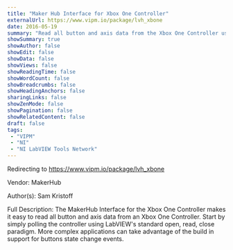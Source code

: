 ```yaml
---
title: "Maker Hub Interface for Xbox One Controller"
externalUrl: https://www.vipm.io/package/lvh_xbone
date: 2016-05-19
summary: "Read all button and axis data from the Xbox One Controller using polling or event based programming."
showSummary: true
showAuthor: false
showEdit: false
showData: false
showViews: false
showReadingTime: false
showWordCount: false
showBreadcrumbs: false
showHeadingAnchors: false
sharingLinks: false
showZenMode: false
showPagination: false
showRelatedContent: false
draft: false
tags:
 - "VIPM"
 - "NI"
 - "NI LabVIEW Tools Network"
---
```


Redirecting to https://www.vipm.io/package/lvh_xbone

Vendor: MakerHub

Author(s): Sam Kristoff
 
Full Description:
The MakerHub Interface for the Xbox One Controller makes it easy to read all button and axis data from an Xbox One Controller. Start by simply polling the controller using LabVIEW's standard open, read, close paradigm. More complex applications can take advantage of the build in support for buttons state change events.